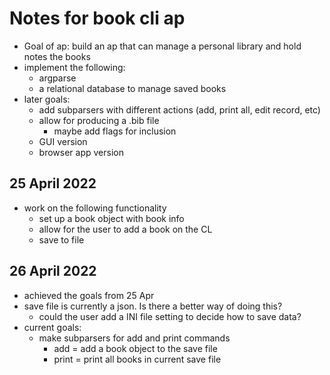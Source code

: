 # Notes for book cli ap
- Goal of ap: build an ap that can manage a personal library and hold notes the books
- implement the following:
    - argparse
    - a relational database to manage saved books
- later goals:
    - add subparsers with different actions (add, print all, edit record, etc)
    - allow for producing a .bib file
        - maybe add flags for inclusion
    - GUI version
    - browser app version

## 25 April 2022
- work on the following functionality
    - set up a book object with book info
    - allow for the user to add a book on the CL
    - save to file

## 26 April 2022
- achieved the goals from 25 Apr
- save file is currently a json. Is there a better way of doing this?
    - could the user add a INI file setting to decide how to save data?
- current goals:
    - make subparsers for add and print commands
        - add = add a book object to the save file
        - print = print all books in current save file
